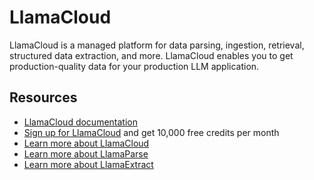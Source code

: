 # LlamaCloud

LlamaCloud is a managed platform for data parsing, ingestion, retrieval, structured data extraction, and more. LlamaCloud enables you to get production-quality data for your production LLM application.

## Resources

- [LlamaCloud documentation](https://docs.cloud.llamaindex.ai/)
- [Sign up for LlamaCloud](https://cloud.llamaindex.ai/) and get 10,000 free credits per month
- [Learn more about LlamaCloud](https://www.llamaindex.ai/enterprise)
- [Learn more about LlamaParse](https://www.llamaindex.ai/llamaparse)
- [Learn more about LlamaExtract](https://www.llamaindex.ai/llamaextract)
